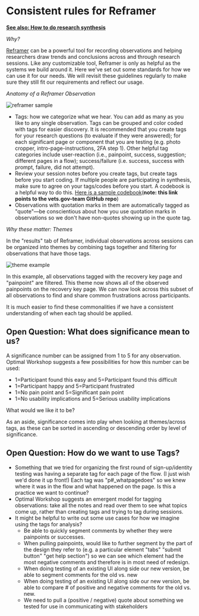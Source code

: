 # Consistent rules for Reframer

[**See also: How to do research synthesis**](https://github.com/department-of-veterans-affairs/va.gov-team/blob/master/platform/research/synthesis/how-to-do-research_synthesis.md)

*Why?*

[Reframer](https://www.optimalworkshop.com/reframer) can be a powerful tool for recording observations and helping researchers draw trends and conclusions across and through research sessions. Like any customizable tool, Reframer is only as helpful as the systems we build around it. Here we've set out some standards for how we can use it for our needs. We will revisit these guidelines regularly to make sure they still fit our requirements and reflect our usage.

*Anatomy of a Reframer Observation*

![reframer sample](https://ws3.sinaimg.cn/large/006tKfTcgy1fiu88t9eawj31b20giq5t.jpg)

- Tags: how we categorize what we hear. You can add as many as you like to any single observation. Tags can be grouped and color coded with tags for easier discovery. It is recommended that you create tags for your research questions (to evaluate if they were answered); for each significant page or component that you are testing (e.g. photo cropper, intro-page-instructions, 2FA step 1). Other helpful tag categories include user-reaction (i.e., painpoint, success, suggestion; different pages in a flow); success/failure (i.e. success, success with prompt, failure, did not attempt). 
- Review your session notes before you create tags, but create tags before you start coding. If multiple people are participating in synthesis, make sure to agree on your tags/codes before you start. A codebook is a helpful way to do this. [Here is a sample codebook](https://github.com/department-of-veterans-affairs/vets.gov-team/blob/master/Products/Records/Veteran%20Identification%20Card%20v2/research/discovery/VeteranIdentificationCardv2_codebook_2018-01-13_20_23_10_filtered.xlsx)(__note: this link points to the vets.gov-team GitHub repo__) 
- Observations with quotation marks in them are automatically tagged as "quote"—be conscientious about how you use quotation marks in observations so we don't have non-quotes showing up in the quote tag.


*Why these matter: Themes*

In the "results" tab of Reframer, individual observations across sessions can be organized into themes by combining tags together and filtering for observations that have those tags.

![theme example](https://ws2.sinaimg.cn/large/006tKfTcgy1fiu8iyb6jpj31h414gn3r.jpg)

In this example, all observations tagged with the recovery key page and "painpoint" are filtered. This theme now shows all of the observed painpoints on the recovery key page. We can now look across this subset of all observations to find and share common frustrations across participants.

It is much easier to find these commonalities if we have a consistent understanding of when each tag should be applied.

## Open Question: What does significance mean to us?

A significance number can be assigned from 1 to 5 for any observation. Optimal Workshop suggests a few possibilities for how this number can be used:

- 1=Participant found this easy and 5=Participant found this difficult
- 1=Participant happy and 5=Participant frustrated
- 1=No pain point and 5=Significant pain point
- 1=No usability implications and 5=Serious usability implications 

What would we like it to be?

As an aside, significance comes into play when looking at themes/across tags, as these can be sorted in ascending or descending order by level of significance.

## Open Question: How do we want to use Tags?

- Something that we tried for organizing the first round of sign-up/identity testing was having a separate tag for each page of the flow. (I just wish we'd done it up front!) Each tag was "p#_whatpagedoes" so we knew where it was in the flow and what happened on the page. Is this a practice we want to continue?
- Optimal Workshop suggests an emergent model for tagging observations: take all the notes and read over them to see what topics come up, rather than creating tags and trying to tag during sessions.
- It might be helpful to write out some use cases for how we imagine using the tags for analysis?
    - Be able to quickly segment comments by whether they were painpoints or successes. 
    - When pulling painpoints, would like to further segment by the part of the design they refer to (e.g. a particular element "tabs" "submit button" "get help section") so we can see which element had the most negative comments and therefore is in most need of redesign.
    - When doing testing of an existing UI along side our new version, be able to segment comments for the old vs. new
    - When doing testing of an existing UI along side our new version, be able to compare # of positive and negative comments for the old vs. new.
    - We need to pull a (positive / negative) quote about something we tested for use in communicating with stakeholders


